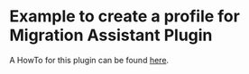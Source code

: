 # Example to create a profile for Migration Assistant Plugin

A HowTo for this plugin can be found [here](https://docs.shopware.com/en/shopware-platform-dev-en/how-to/create-migration-profile).